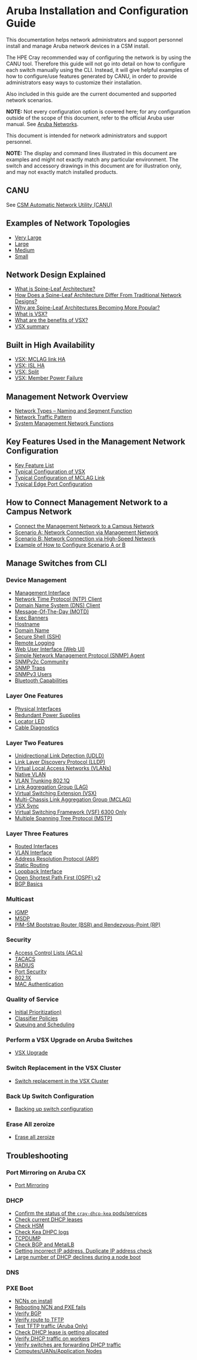 # Aruba Installation and Configuration Guide

This documentation helps network administrators and support personnel install and manage Aruba network devices in a CSM install.

The HPE Cray recommended way of configuring the network is by using the CANU tool. Therefore this guide will not go into detail on how to configure
each switch manually using the CLI. Instead, it will give helpful examples of how to configure/use features generated by CANU, in order to provide
administrators easy ways to customize their installation.

Also included in this guide are the current documented and supported network scenarios.

**NOTE:** Not every configuration option is covered here; for any configuration outside of the scope of this document, refer to the official
Aruba user manual. See [Aruba Networks](https://asp.arubanetworks.com/).

This document is intended for network administrators and support personnel.

**NOTE:** The display and command lines illustrated in this document are examples and might not exactly match any particular environment. The switch
and accessory drawings in this document are for illustration only, and may not exactly match installed products.

## CANU

See [CSM Automatic Network Utility (CANU)](../canu/README.md)

## Examples of Network Topologies

* [Very Large](network_topologies.md#very-large)
* [Large](network_topologies.md#large)
* [Medium](network_topologies.md#medium)
* [Small](network_topologies.md#small)

## Network Design Explained

* [What is Spine-Leaf Architecture?](spine_leaf_architecture.md)
* [How Does a Spine-Leaf Architecture Differ From Traditional Network Designs?](spine_leaf_architecture.md)
* [Why are Spine-Leaf Architectures Becoming More Popular?](spine_leaf_architecture.md)
* [What is VSX?](vsx_architecture.md)
* [What are the benefits of VSX?](vsx_architecture.md)
* [VSX summary](vsx_architecture.md)

## Built in High Availability

* [VSX: MCLAG link HA](mclag_link_ha.md)
* [VSX: ISL HA](mclag_isl_ha.md)
* [VSX: Split](mclag_split.md)
* [VSX: Member Power Failure](mclag_power_failure.md)

## Management Network Overview

* [Network Types – Naming and Segment Function](network_naming_function.md)
* [Network Traffic Pattern](network_traffic_pattern.md)
* [System Management Network Functions](management_network_function_in_detail.md)

## Key Features Used in the Management Network Configuration

* [Key Feature List](key_features.md)
* [Typical Configuration of VSX](typical_VSX_configuration.md)
* [Typical Configuration of MCLAG Link](typical_mclag_port_configuration.md)
* [Typical Edge Port Configuration](typical_edge_port_configuration.md)

## How to Connect Management Network to a Campus Network

* [Connect the Management Network to a Campus Network](requirements_and_optional_configuration.md)
* [Scenario A: Network Connection via Management Network](scenario-a.md)
* [Scenario B: Network Connection via High-Speed Network](scenario-b.md)
* [Example of How to Configure Scenario A or B](management_network_configuration_example.md)

## Manage Switches from CLI

### Device Management

* [Management Interface](management_interface.md)
* [Network Time Protocol (NTP) Client](ntp.md)
* [Domain Name System (DNS) Client](dns-client.md)
* [Message-Of-The-Day (MOTD)](motd.md)
* [Exec Banners](exec_banner.md)
* [Hostname](hostname.md)
* [Domain Name](domain_name.md)
* [Secure Shell (SSH)](ssh.md)
* [Remote Logging](remote_logging.md)
* [Web User Interface (Web UI)](web-ui.md)
* [Simple Network Management Protocol (SNMP) Agent](snmp-agent.md)
* [SNMPv2c Community](snmp-community.md)
* [SNMP Traps](snmp_trap.md)
* [SNMPv3 Users](snmpv3_users.md)
* [Bluetooth Capabilities](bluetooth.md)

### Layer One Features

* [Physical Interfaces](physical_interfaces.md)
* [Redundant Power Supplies](redundant_power_supplies.md)
* [Locator LED](locator_led.md)
* [Cable Diagnostics](cable_diagnostics.md)

### Layer Two Features

* [Unidirectional Link Detection (UDLD)](udld.md)
* [Link Layer Discovery Protocol (LLDP)](lldp.md)
* [Virtual Local Access Networks (VLANs)](vlan.md)
* [Native VLAN](native_vlan.md)
* [VLAN Trunking 802.1Q](vlan_trunking_8021q.md)
* [Link Aggregation Group (LAG)](lag.md)
* [Virtual Switching Extension (VSX)](vsx.md)
* [Multi-Chassis Link Aggregation Group (MCLAG)](mlag.md)
* [VSX Sync](vsx_sync.md)
* [Virtual Switching Framework (VSF) 6300 Only](vsf.md)
* [Multiple Spanning Tree Protocol (MSTP)](mstp.md)

### Layer Three Features

* [Routed Interfaces](routed_interface.md)
* [VLAN Interface](vlan_interface.md)
* [Address Resolution Protocol (ARP)](arp.md)
* [Static Routing](static_routing.md)
* [Loopback Interface](loopback.md)
* [Open Shortest Path First (OSPF) v2](ospfv2.md)
* [BGP Basics](bgp_basic.md)

### Multicast

* [IGMP](igmp.md)
* [MSDP](msdp.md)
* [PIM-SM Bootstrap Router (BSR) and Rendezvous-Point (RP)](pim.md)

### Security

* [Access Control Lists (ACLs)](acl.md)
* [TACACS](tacacs.md)
* [RADIUS](radius.md)
* [Port Security](port_security.md)
* [802.1X](8021x.md)
* [MAC Authentication](mac_auth.md)

### Quality of Service

* [Initial Prioritization)](initial_prioritization.md)
* [Classifier Policies](classifier_policies.md)
* [Queuing and Scheduling](queuing_and_scheduling.md)

### Perform a VSX Upgrade on Aruba Switches

* [VSX Upgrade](upgrade.md)

### Switch Replacement in the VSX Cluster

* [Switch replacement in the VSX Cluster](vsx_switch_replacement.md)

### Back Up Switch Configuration

* [Backing up switch configuration](backup.md)

### Erase All zeroize

* [Erase all zeroize](zeroize.md)

## Troubleshooting

### Port Mirroring on Aruba CX

* [Port Mirroring](port_mirroring.md)

### DHCP

* [Confirm the status of the `cray-dhcp-kea` pods/services](status_of_cray-dhcp-kea_pods.md)
* [Check current DHCP leases](check_current_dhcp_leases.md)
* [Check HSM](check_hsm.md)
* [Check Kea DHPC logs](check_kea_dhcp_logs.md)
* [TCPDUMP](ncn_tcpdump.md)
* [Check BGP and MetalLB](check_bgp_and_metallb.md)
* [Getting incorrect IP address. Duplicate IP address check](duplicate_ip.md)
* [Large number of DHCP declines during a node boot](dhcp_decline.md)

### DNS

### PXE Boot

* [NCNs on install](ncns_on_install.md)
* [Rebooting NCN and PXE fails](reboot_pxe_fail.md)
* [Verify BGP](verify_bgp.md)
* [Verify route to TFTP](verify_route_to_tftp.md)
* [Test TFTP traffic (Aruba Only)](test_tftp_traffic.md)
* [Check DHCP lease is getting allocated](check_dhcp_lease_is_getting_allocated.md)
* [Verify DHCP traffic on workers](verify_dhcp_traffic_on_workers.md)
* [Verify switches are forwarding DHCP traffic](verify-switches_are_forwarding_dhcp_traffic.md)
* [Computes/UANs/Application Nodes](compute_uan_application_nodes.md)
